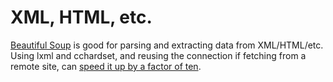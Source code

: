 XML, HTML, etc.
===============

[Beautiful Soup][bs] is good for parsing and extracting data from
XML/HTML/etc. Using lxml and cchardset, and reusing the connection if
fetching from a remote site, can [speed it up by a factor of ten][hft20].


<!-------------------------------------------------------------------->
[bs]: https://beautiful-soup-4.readthedocs.io/en/latest/
[hft20]: https://thehftguy.com/2020/07/28/making-beautifulsoup-parsing-10-times-faster/

